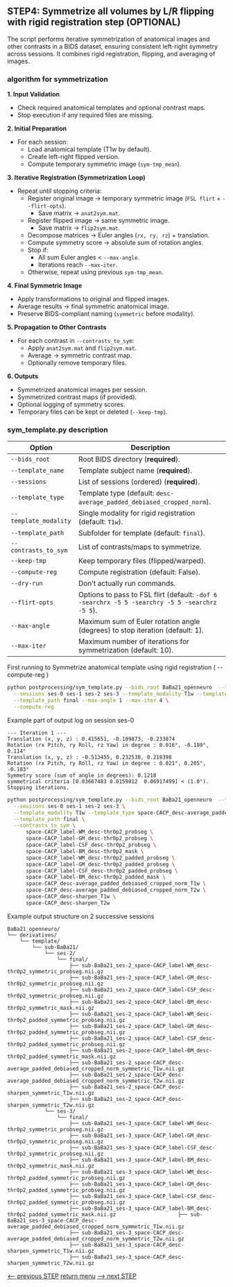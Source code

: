 ## STEP4: Symmetrize all volumes by L/R flipping with rigid registration step (OPTIONAL)

The script performs iterative symmetrization of anatomical images and other contrasts in a BIDS dataset, ensuring consistent left-right symmetry across sessions. It combines rigid registration, flipping, and averaging of images.

### algorithm for symmetrization

**1. Input Validation**
- Check required anatomical templates and optional contrast maps.  
- Stop execution if any required files are missing.

**2. Initial Preparation**  
- For each session:  
  - Load anatomical template (T1w by default).  
  - Create left-right flipped version.  
  - Compute temporary symmetric image (`sym-tmp_mean`).
  
**3. Iterative Registration (Symmetrization Loop)**  
- Repeat until stopping criteria:  
  - Register original image → temporary symmetric image (`FSL flirt` + `--flirt-opts`).  
    - Save matrix → `anat2sym.mat`.  
  - Register flipped image → same symmetric image.  
    - Save matrix → `flip2sym.mat`.  
  - Decompose matrices → Euler angles (`rx, ry, rz`) + translation.  
  - Compute symmetry score → absolute sum of rotation angles.  
  - Stop if:  
    - All sum Euler angles < `--max-angle`.  
    - Iterations reach `--max-iter`.  
  - Otherwise, repeat using previous `sym-tmp_mean`.
  
**4. Final Symmetric Image**  
- Apply transformations to original and flipped images.  
- Average results → final symmetric anatomical image.  
- Preserve BIDS-compliant naming (`symmetric` before modality).

**5. Propagation to Other Contrasts**  
- For each contrast in `--contrasts_to_sym`:  
  - Apply `anat2sym.mat` and `flip2sym.mat`.  
  - Average → symmetric contrast map.  
  - Optionally remove temporary files.
  
**6. Outputs**  
- Symmetrized anatomical images per session.  
- Symmetrized contrast maps (if provided).  
- Optional logging of symmetry scores.  
- Temporary files can be kept or deleted (`--keep-tmp`).

### sym_template.py description

| Option                | Description                                                                                    |
| --------------------- |------------------------------------------------------------------------------------------------|
| `--bids_root`         | Root BIDS directory (**required**).                                                            |
| `--template_name`     | Template subject name (**required**).                                                          |
| `--sessions`          | List of sessions (ordered) (**required**).                                                     |
| `--template_type`     | Template type (default: `desc-average_padded_debiased_cropped_norm`).                          |
| `--template_modality` | Single modality for rigid registration (default: `T1w`).                                       |
| `--template_path`     | Subfolder for template (default: `final`).                                                     |
| `--contrasts_to_sym`  | List of contrasts/maps to symmetrize.                                                          |
| `--keep-tmp`          | Keep temporary files (flipped/warped).                                                         |
| `--compute-reg`       | Compute registration (default: False).                                                         |
| `--dry-run`           | Don’t actually run commands.                                                                   |
| `--flirt-opts`        | Options to pass to FSL flirt (default: `-dof 6 -searchrx -5 5 -searchry -5 5 -searchrz -5 5`). |
| `--max-angle`         | Maximum sum of Euler rotation angle (degrees) to stop iteration (default: 1).                  |
| `--max-iter`          | Maximum number of iterations for symmetrization (default: 10).                                 |

First running to Symmetrize anatomical template using rigid registration ( --compute-reg )

```bash
python postprocessing/sym_template.py --bids_root BaBa21_openneuro  --template_name BaBa21  \
  --sessions ses-0 ses-1 ses-2 ses-3 --template_modality T1w --template_type space-CACP_desc-average_padded_debiased_cropped_norm \
  --template_path final --max-angle 1 --max-iter 4 \
  --compute-reg
```

Example part of output log on session ses-0
```
--- Iteration 1 ---
Translation (x, y, z) : 0.415651, -0.109873, -0.233874
Rotation (rx Pitch, ry Roll, rz Yaw) in degree : 0.016°, -0.189°, 0.114°
Translation (x, y, z) : -0.513455, 0.232538, 0.218398
Rotation (rx Pitch, ry Roll, rz Yaw) in degree : 0.021°, 0.205°, -0.183°
Symmetry score (sum of angle in degrees): 0.1218
symmetrical criteria [0.03667483 0.0159812  0.06917499] < (1.0°). Stopping iterations.
```

```bash
python postprocessing/sym_template.py --bids_root BaBa21_openneuro  --template_name BaBa21  \
  --sessions ses-0 ses-1 ses-2 ses-3 \
  --template_modality T1w --template_type space-CACP_desc-average_padded_debiased_cropped_norm \
  --template_path final \
  --contrasts_to_sym \
      space-CACP_label-WM_desc-thr0p2_probseg \
      space-CACP_label-GM_desc-thr0p2_probseg \
      space-CACP_label-CSF_desc-thr0p2_probseg \
      space-CACP_label-BM_desc-thr0p2_mask \
      space-CACP_label-WM_desc-thr0p2_padded_probseg \
      space-CACP_label-GM_desc-thr0p2_padded_probseg \
      space-CACP_label-CSF_desc-thr0p2_padded_probseg \
      space-CACP_label-BM_desc-thr0p2_padded_mask \
      space-CACP_desc-average_padded_debiased_cropped_norm_T1w \
      space-CACP_desc-average_padded_debiased_cropped_norm_T2w \
      space-CACP_desc-sharpen_T1w \
      space-CACP_desc-sharpen_T2w
```

Example output structure on 2 successive sessions
```
BaBa21_openneuro/
└── derivatives/
    └── template/
        └── sub-BaBa21/
            └── ses-2/
                └── final/
                    ├── sub-BaBa21_ses-2_space-CACP_label-WM_desc-thr0p2_symmetric_probseg.nii.gz
                    ├── sub-BaBa21_ses-2_space-CACP_label-GM_desc-thr0p2_symmetric_probseg.nii.gz
                    ├── sub-BaBa21_ses-2_space-CACP_label-CSF_desc-thr0p2_symmetric_probseg.nii.gz
                    ├── sub-BaBa21_ses-2_space-CACP_label-BM_desc-thr0p2_symmetric_mask.nii.gz
                    ├── sub-BaBa21_ses-2_space-CACP_label-WM_desc-thr0p2_padded_symmetric_probseg.nii.gz
                    ├── sub-BaBa21_ses-2_space-CACP_label-GM_desc-thr0p2_padded_symmetric_probseg.nii.gz
                    ├── sub-BaBa21_ses-2_space-CACP_label-CSF_desc-thr0p2_padded_symmetric_probseg.nii.gz
                    ├── sub-BaBa21_ses-2_space-CACP_label-BM_desc-thr0p2_padded_symmetric_mask.nii.gz
                    ├── sub-BaBa21_ses-2_space-CACP_desc-average_padded_debiased_cropped_norm_symmetric_T1w.nii.gz
                    ├── sub-BaBa21_ses-2_space-CACP_desc-average_padded_debiased_cropped_norm_symmetric_T2w.nii.gz
                    ├── sub-BaBa21_ses-2_space-CACP_desc-sharpen_symmetric_T1w.nii.gz
                    ├── sub-BaBa21_ses-2_space-CACP_desc-sharpen_symmetric_T2w.nii.gz   
            └── ses-3/
                └── final/
                    ├── sub-BaBa21_ses-3_space-CACP_label-WM_desc-thr0p2_symmetric_probseg.nii.gz
                    ├── sub-BaBa21_ses-3_space-CACP_label-GM_desc-thr0p2_symmetric_probseg.nii.gz
                    ├── sub-BaBa21_ses-3_space-CACP_label-CSF_desc-thr0p2_symmetric_probseg.nii.gz
                    ├── sub-BaBa21_ses-3_space-CACP_label-BM_desc-thr0p2_symmetric_mask.nii.gz
                    ├── sub-BaBa21_ses-3_space-CACP_label-WM_desc-thr0p2_padded_symmetric_probseg.nii.gz
                    ├── sub-BaBa21_ses-3_space-CACP_label-GM_desc-thr0p2_padded_symmetric_probseg.nii.gz
                    ├── sub-BaBa21_ses-3_space-CACP_label-CSF_desc-thr0p2_padded_symmetric_probseg.nii.gz
                    ├── sub-BaBa21_ses-3_space-CACP_label-BM_desc-thr0p2_padded_symmetric_mask.nii.gz                    ├── sub-BaBa21_ses-3_space-CACP_desc-average_padded_debiased_cropped_norm_symmetric_T1w.nii.gz
                    ├── sub-BaBa21_ses-3_space-CACP_desc-average_padded_debiased_cropped_norm_symmetric_T2w.nii.gz
                    ├── sub-BaBa21_ses-3_space-CACP_desc-sharpen_symmetric_T1w.nii.gz
                    ├── sub-BaBa21_ses-3_space-CACP_desc-sharpen_symmetric_T2w.nii.gz
```

[<-- previous STEP](longitudinal_registration.md) [return menu](../pipeline4D.md) [--> next STEP](longitudinal_interpolation.md)